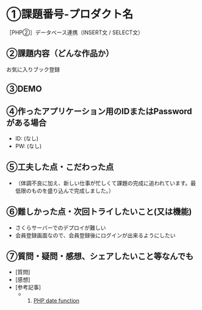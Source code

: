 # ①課題番号-プロダクト名

［PHP②］データベース連携（INSERT文 / SELECT文）

## ②課題内容（どんな作品か）

お気に入りブック登録

## ③DEMO



## ④作ったアプリケーション用のIDまたはPasswordがある場合

- ID: (なし)
- PW: (なし)

## ⑤工夫した点・こだわった点

- （体調不良に加え、新しい仕事が忙しくて課題の完成に追われています。最低限のものを盛り込んで完成しました。）



## ⑥難しかった点・次回トライしたいこと(又は機能)

- さくらサーバーでのデプロイが難しい
- 会員登録画面なので、会員登録後にログインが出来るようにしたい


## ⑦質問・疑問・感想、シェアしたいこと等なんでも

- [質問]
- [感想]
- [参考記事]
  - 1. [PHP date function](https://www.w3schools.com/php/func_date_date.asp)

 
  